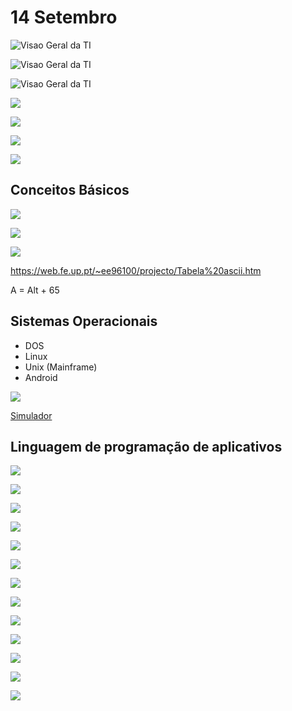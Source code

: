 # 14 Setembro

![Visao Geral da TI](print-001.png)

![Visao Geral da TI](print-002.png)

![Visao Geral da TI](print-003.png)

![](print-004.png)

![](print-005.png)

![](print-006.png)

![](print-007.png)

## Conceitos Básicos

![](print-008.png)

![](print-009.png)

![](print-010.png)

https://web.fe.up.pt/~ee96100/projecto/Tabela%20ascii.htm


A = Alt + 65

## Sistemas Operacionais
- DOS
- Linux
- Unix (Mainframe)
- Android

![](print-011.png)

[Simulador](https://bellard.org/jslinux/)


## Linguagem de programação de aplicativos

![](print-012.png)

![](print-013.png)

![](print-014.png)

![](print-015.png)

![](print-016.png)

![](print-017.png)

![](print-018.png)

![](print-019.png)

![](print-020.png)

![](print-021.png)

![](print-022.png)

![](print-023.png)

![](print-024.png)

